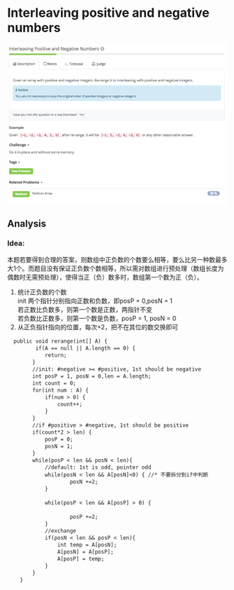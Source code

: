 # Interleaving positive and negative numbers

![](../../../.gitbook/assets/screen-shot-2017-08-23-at-11.20.21-am.png)

## Analysis

### Idea:

本题若要得到合理的答案，则数组中正负数的个数要么相等，要么比另一种数最多大1个。而题目没有保证正负数个数相等，所以需对数组进行预处理（数组长度为偶数时无需预处理），使得当正（负）数多时，数组第一个数为正（负）。  
1. 统计正负数的个数  
init 两个指针分别指向正数和负数，即posP = 0,posN = 1  
若正数比负数多，则第一个数是正数，两指针不变  
若负数比正数多，则第一个数是负数，posP = 1, posN = 0  
2. 从正负指针指向的位置，每次+2，把不在其位的数交换即可

```text
  public void rerange(int[] A) {
         if(A == null || A.length == 0) {
            return;
        }
        //init: #negative >= #positive, 1st should be negative
        int posP = 1, posN = 0,len = A.length;
        int count = 0;
        for(int num : A) {
            if(num > 0) {
                count++;
            }
        }
        //if #positive > #negative, 1st should be positive
        if(count*2 > len) {
            posP = 0;
            posN = 1;
        }
        while(posP < len && posN < len){
            //default: 1st is odd, pointer odd 
            while(posN < len && A[posN]<0) { //* 不要拆分到if中判断                
                    posN +=2;                
            }

            while(posP < len && A[posP] > 0) {

                    posP +=2;
            }
            //exchange
            if(posN < len && posP < len){
                int temp = A[posN];
                A[posN] = A[posP];
                A[posP] = temp;
            }
        }
    }
```

